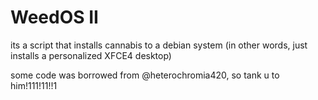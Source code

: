 # WeedOS II
its a script that installs cannabis to a debian system
(in other words, just installs a personalized XFCE4 desktop) 

some code was borrowed from @heterochromia420, so tank u to him!111!11!!1
